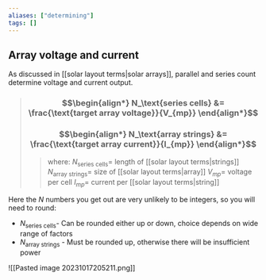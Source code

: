 ```yaml
---
aliases: ["determining"]
tags: []
---
```


## Array voltage and current

As discussed in [[solar layout terms|solar arrays]], parallel and series count determine voltage and current output.

> ### $$\begin{align*} N_\text{series cells}  &= \frac{\text{target array voltage}}{V_{mp}}  \end{align*}$$
> ### $$\begin{align*} N_\text{array strings}  &= \frac{\text{target array current}}{I_{mp}}  \end{align*}$$
>> where:
>> $N_\text{series cells}=$ length of [[solar layout terms|strings]]
>> $N_\text{array strings}=$  size of [[solar layout terms|array]]
>> $V_{mp}=$ voltage per cell
>> $I_{mp}=$ current per [[solar layout terms|string]]

Here the $N$ numbers you get out are very unlikely to be integers, so you will need to round:
- $N_\text{series cells}$- Can be rounded either up or down, choice depends on wide range of factors
- $N_\text{array strings}$ - Must be rounded up, otherwise there will be insufficient power



![[Pasted image 20231017205211.png]]